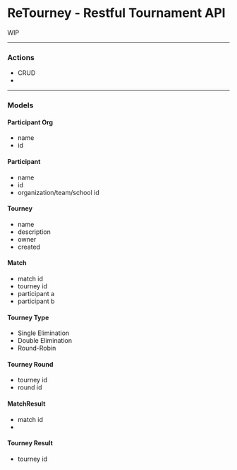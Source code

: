 # ReTourney - Restful Tournament API

WIP

---

### Actions

* CRUD
* 

---

### Models

#### Participant Org

* name
* id

#### Participant

* name
* id
* organization/team/school id

#### Tourney

* name
* description
* owner
* created


#### Match

* match id
* tourney id
* participant a
* participant b

#### Tourney Type

* Single Elimination
* Double Elimination
* Round-Robin

#### Tourney Round

* tourney id
* round id

#### MatchResult

* match id
*

#### Tourney Result

* tourney id

